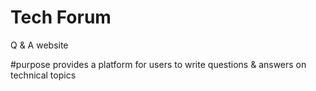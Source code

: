 # Tech Forum
Q & A website

#purpose
provides a platform for users to write questions & answers on technical topics

